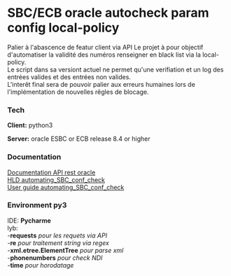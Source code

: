 
# SBC/ECB oracle autocheck param config local-policy

Palier à l'abascence de featur client via API 
Le projet à pour objectif d'automatiser la validité des numéros renseigner en black list via la local-policy.  
Le script dans sa versiont actuel ne permet qu'une verifiation et un log des entrées valides et des entrées non valides.  
L'interêt final sera de pouvoir palier aux erreurs humaines lors de l'implémentation de nouvelles rêgles de blocage.



### Tech 

**Client:** python3 

**Server:** oracle ESBC or ECB release 8.4 or higher

  
### Documentation

[Documentation API rest oracle](https://docs.oracle.com/en/industries/communications/session-border-controller/8.4.0/rest/index.html)  
[HLD automating_SBC_conf_check](https://github.com/Tripo389/automating_SBC_conf_check/blob/c6e861cb283ffedcb05f18d9a681570236357fb5/HLD%20automating_SBC_conf_check.docx)  
[User guide automating_SBC_conf_check](https://github.com/Tripo389/automating_SBC_conf_check/blob/d4a9af6f1553cffb248b870ca78504c098abdad8/User%20guide%20automating_SBC_conf_check.docx)  

  
### Environment py3  

IDE:
  __Pycharme__   
lyb:   
   -__requests__              *pour les requets via API*  
   -__re__                    *pour traitement string via regex*  
   -__xml.etree.ElementTree__ *pour parse xml*   
   -__phonenumbers__          *pour check NDI*  
   -__time__                  *pour horodatage*  
   

  
  

